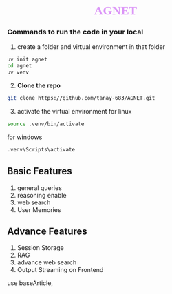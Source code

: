 <h1 style="color: #db94f7;font-family:Arial Black;text-align:center ">AGNET</h1>

### Commands to run the code in your local


1. create a folder and virtual environment in that folder
```bash
uv init agnet
cd agnet
uv venv
```  

2. **Clone the repo**
```bash
git clone https://github.com/tanay-683/AGNET.git
```


3. activate the virtual environment
for linux
```bash
source .venv/bin/activate
```
for windows
```bash
.venv\Scripts\activate
```

## Basic Features
1. general queries
2. reasoning enable
3. web search
4. User Memories


## Advance Features
1. Session Storage
2. RAG
3. advance web search
4. Output Streaming on Frontend

use baseArticle, 